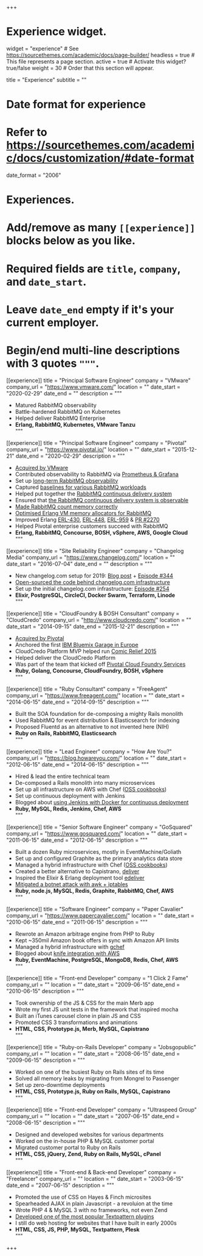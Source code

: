 +++
# Experience widget.
widget = "experience"  # See https://sourcethemes.com/academic/docs/page-builder/
headless = true  # This file represents a page section.
active = true  # Activate this widget? true/false
weight = 30  # Order that this section will appear.

title = "Experience"
subtitle = ""

# Date format for experience
#   Refer to https://sourcethemes.com/academic/docs/customization/#date-format
date_format = "2006"

# Experiences.
#   Add/remove as many `[[experience]]` blocks below as you like.
#   Required fields are `title`, `company`, and `date_start`.
#   Leave `date_end` empty if it's your current employer.
#   Begin/end multi-line descriptions with 3 quotes `"""`.

[[experience]]
  title = "Principal Software Engineer"
  company = "VMware"
  company_url = "https://www.vmware.com/"
  location = ""
  date_start = "2020-02-29"
  date_end = ""
  description = """
* Matured RabbitMQ observability <br>
* Battle-hardened RabbitMQ on Kubernetes <br>
* Helped deliver RabbitMQ Enterprise <br>
* **Erlang, RabbitMQ, Kubernetes, VMware Tanzu**<br>
  """

[[experience]]
  title = "Principal Software Engineer"
  company = "Pivotal"
  company_url = "https://www.pivotal.io/"
  location = ""
  date_start = "2015-12-21"
  date_end = "2020-02-29"
  description = """
* [Acquired by VMware](https://blogs.vmware.com/cloudnative/2019/08/22/transforming-software-on-kubernetes/) <br>
* Contributed observability to RabbitMQ via [Prometheus &amp; Grafana](https://next.rabbitmq.com/prometheus.html) <br>
* Set up [long-term RabbitMQ observability](https://grafana.gcp.rabbitmq.com/d/Kn5xm-gZk/rabbitmq-overview?orgId=1) <br>
* Captured [baselines for various RabbitMQ workloads](https://github.com/rabbitmq/workloads) <br>
* Helped put together the [RabbitMQ continuous delivery system](https://ci.rabbitmq.com) <br>
* Ensured that [the RabbitMQ continuous delivery system is observable](https://metrics.ci.rabbitmq.com/d/000000001/concourse?refresh=5m&orgId=1&from=now%2Fd&to=now) <br>
* [Made RabbitMQ count memory correctly](https://github.com/rabbitmq/rabbitmq-server/issues/1223) <br>
* [Optimised Erlang VM memory allocators for RabbitMQ](https://groups.google.com/forum/#!msg/rabbitmq-users/LSYaac9frYw/LNZDZUlrBAAJ) <br>
* Improved Erlang [ERL-430](https://bugs.erlang.org/browse/ERL-430), [ERL-448](https://bugs.erlang.org/browse/ERL-448), [ERL-959](https://bugs.erlang.org/browse/ERL-959) &amp; [PR #2270](https://github.com/erlang/otp/pull/2270) <br>
* Helped Pivotal enterprise customers succeed with RabbitMQ <br>
* **Erlang, RabbitMQ, Concourse, BOSH, vSphere, AWS, Google Cloud** <br>
  """

[[experience]]
  title = "Site Reliability Engineer"
  company = "Changelog Media"
  company_url = "https://www.changelog.com/"
  location = ""
  date_start = "2016-07-04"
  date_end = ""
  description = """
* New changelog.com setup for 2019: [Blog post](https://changelog.com/posts/the-new-changelog-setup-for-2019) + [Episode #344](https://changelog.com/podcast/344) <br>
* [Open-sourced the code behind changelog.com infrastructure](https://changelog.com/posts/the-code-behind-changelog-infrastructure) <br>
* Set up the initial changelog.com infrastructure: [Episode #254](https://changelog.com/podcast/254) <br>
* **Elixir, PostgreSQL, CircleCI, Docker Swarm, Terraform, Linode** <br>
  """

[[experience]]
  title = "CloudFoundry & BOSH Consultant"
  company = "CloudCredo"
  company_url = "http://www.cloudcredo.com/"
  location = ""
  date_start = "2014-09-15"
  date_end = "2015-12-21"
  description = """
* [Acquired by Pivotal](http://pivotal.io/platform/press-release/pivotal-bolsters-its-cloud-native-platform-team-with-acquisition-of-cloudcredo) <br>
* Anchored the first [IBM Bluemix Garage in Europe](http://garage.mybluemix.net/) <br>
* CloudCredo Platform MVP helped run [Comic Relief 2015](https://cfsummiteu2015.sched.org/event/532d88570fd1a394d599d113f1c5131b#.VkP2866rRTY) <br>
* Helped deliver the CloudCredo Platform <br>
* Was part of the team that kicked off [Pivotal Cloud Foundry Services](https://network.pivotal.io/) <br>
* **Ruby, Golang, Concourse, CloudFoundry, BOSH, vSphere** <br>
  """

[[experience]]
  title = "Ruby Consultant"
  company = "FreeAgent"
  company_url = "https://www.freeagent.com/"
  location = ""
  date_start = "2014-06-15"
  date_end = "2014-09-15"
  description = """
* Built the SOA foundation for de-composing a mighty Rails monolith <br>
* Used RabbitMQ for event distribution & Elasticsearch for indexing <br>
* Proposed Fluentd as an alternative to not invented here (NIH) <br>
*  **Ruby on Rails, RabbitMQ, Elasticsearch** <br>
  """

[[experience]]
  title = "Lead Engineer"
  company = "How Are You?"
  company_url = "https://blog.howareyou.com/"
  location = ""
  date_start = "2012-06-15"
  date_end = "2014-06-15"
  description = """
* Hired & lead the entire technical team <br>
* De-composed a Rails monolith into many microservices <br>
* Set up all infrastructure on AWS with Chef ([OSS cookbooks](https://github.com/gchef)) <br>
* Set up continuous deployment with Jenkins <br>
* Blogged about [using Jenkins with Docker for continuous deployment](http://blog.howareyou.com/post/65048170054/continuous-delivery-with-docker-and-jenkins-part) <br>
* **Ruby, MySQL, Redis, Jenkins, Chef, AWS** <br>
  """

[[experience]]
  title = "Senior Software Engineer"
  company = "GoSquared"
  company_url = "https://www.gosquared.com/"
  location = ""
  date_start = "2011-06-15"
  date_end = "2012-06-15"
  description = """
* Built a dozen Ruby microservices, mostly in EventMachine/Goliath <br>
* Set up and configured Graphite as the primary analytics data store <br>
* Managed a hybrid infrastructure with Chef ([OSS cookbooks](https://github.com/gchef])) <br>
* Created a better alternative to Capistrano, [deliver](https://github.com/gerhard/deliver) <br>
* Inspired the Elixir & Erlang deployment tool [edeliver](https://github.com/boldpoker/edeliver) <br>
* [Mitigated a botnet attack with awk + iptables](https://www.gosquared.com/blog/how-to-stop-a-botnet-attack) <br>
* **Ruby, node.js, MySQL, Redis, Graphite, RabbitMQ, Chef, AWS** <br>
  """

[[experience]]
  title = "Software Engineer"
  company = "Paper Cavalier"
  company_url = "https://www.papercavalier.com/"
  location = ""
  date_start = "2010-06-15"
  date_end = "2011-06-15"
  description = """
* Rewrote an Amazon arbitrage engine from PHP to Ruby <br>
* Kept ~350mil Amazon book offers in sync with Amazon API limits <br>
* Managed a hybrid infrastructure with [gchef](https://github.com/gchef) <br>
* Blogged about [knife integration with AWS](http://gerhardlazu.com.s3-website-eu-west-1.amazonaws.com/2010/08/using-chef-to-manage-amazon-ec2-instances-part2/) <br>
* **Ruby, EventMachine, PostgreSQL, MongoDB, Redis, Chef, AWS** <br>
  """

[[experience]]
  title = "Front-end Developer"
  company = "1 Click 2 Fame"
  company_url = ""
  location = ""
  date_start = "2009-06-15"
  date_end = "2010-06-15"
  description = """
* Took ownership of the JS & CSS for the main Merb app <br>
* Wrote my first JS unit tests in the framework that inspired mocha <br>
* Built an iTunes carousel clone in plain JS and CSS <br>
* Promoted CSS 3 transformations and animations <br>
* **HTML, CSS, Prototype.js, Merb, MySQL, Capistrano** <br>
  """

[[experience]]
  title = "Ruby-on-Rails Developer"
  company = "Jobsgopublic"
  company_url = ""
  location = ""
  date_start = "2008-06-15"
  date_end = "2009-06-15"
  description = """
* Worked on one of the busiest Ruby on Rails sites of its time <br>
* Solved all memory leaks by migrating from Mongrel to Passenger <br>
* Set up zero-downtime deployments <br>
* **HTML, CSS, Prototype.js, Ruby on Rails, MySQL, Capistrano** <br>
  """

[[experience]]
  title = "Front-end Developer"
  company = "Ultraspeed Group"
  company_url = ""
  location = ""
  date_start = "2007-06-15"
  date_end = "2008-06-15"
  description = """
* Designed and developed websites for various departments <br>
* Worked on the in-house PHP & MySQL customer portal <br>
* Migrated customer portal to Ruby on Rails <br>
* **HTML, CSS, jQuery, Zend, Ruby on Rails, MySQL, cPanel** <br>
  """

[[experience]]
  title = "Front-end & Back-end Developer"
  company = "Freelancer"
  company_url = ""
  location = ""
  date_start = "2003-06-15"
  date_end = "2007-06-15"
  description = """
* Promoted the use of CSS on Hayes & Finch microsites <br>
* Spearheaded AJAX in plain Javascript - a revoluion at the time <br>
* Wrote PHP 4 &amp; MySQL 3 with no frameworks, not even Zend <br>
* [Developed one of the most popular Textpattern plugins](https://forum.textpattern.com/viewtopic.php?id=23996) <br>
* I still do web hosting for websites that I have built in early 2000s <br>
* **HTML, CSS, JS, PHP, MySQL, Textpattern, Plesk** <br>
  """

+++
